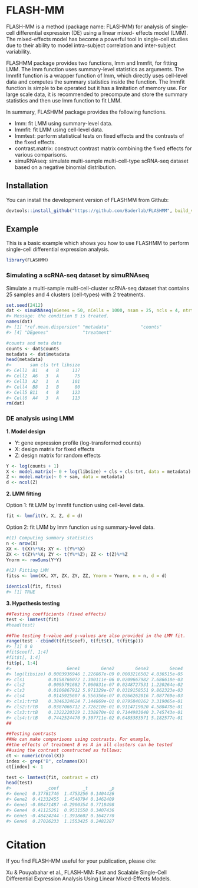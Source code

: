 
<!-- README.md is generated from README.Rmd. Please edit that file -->

# FLASH-MM

<!-- badges: start -->
<!-- badges: end -->

FLASH-MM is a method (package name: FLASHMM) for analysis of single-cell
differential expression (DE) using a linear mixed- effects model (LMM).
The mixed-effects model has become a powerful tool in single-cell
studies due to their ability to model intra-subject correlation and
inter-subject variability.

FLASHMM package provides two functions, lmm and lmmfit, for fitting LMM.
The lmm function uses summary-level statistics as arguments. The lmmfit
function is a wrapper function of lmm, which directly uses cell-level
data and computes the summary statistics inside the function. The lmmfit
function is simple to be operated but it has a limitation of memory use.
For large scale data, it is recommended to precompute and store the
summary statistics and then use lmm function to fit LMM.

In summary, FLASHMM package provides the following functions.

- lmm: fit LMM using summary-level data.
- lmmfit: fit LMM using cell-level data.
- lmmtest: perform statistical tests on fixed effects and the contrasts
  of the fixed effects.
- contrast.matrix: construct contrast matrix combining the fixed effects
  for various comparisons.
- simuRNAseq: simulate multi-sample multi-cell-type scRNA-seq dataset
  based on a negative binomial distribution.

## Installation

You can install the development version of FLASHMM from Github:

``` r
devtools::install_github("https://github.com/Baderlab/FLASHMM", build_vignettes = TRUE)
```

## Example

This is a basic example which shows you how to use FLASHMM to perform
single-cell differential expression analysis.

``` r
library(FLASHMM)
```

### Simulating a scRNA-seq dataset by simuRNAseq

Simulate a multi-sample multi-cell-cluster scRNA-seq dataset that
contains 25 samples and 4 clusters (cell-types) with 2 treatments.

``` r
set.seed(2412)
dat <- simuRNAseq(nGenes = 50, nCells = 1000, nsam = 25, ncls = 4, ntrt = 2, nDEgenes = 6)
#> Message: the condition B is treated.
names(dat)
#> [1] "ref.mean.dispersion" "metadata"            "counts"             
#> [4] "DEgenes"             "treatment"

#counts and meta data
counts <- dat$counts
metadata <- dat$metadata
head(metadata)
#>       sam cls trt libsize
#> Cell1  B1   4   B     117
#> Cell2  A6   3   A      75
#> Cell3  A2   1   A     101
#> Cell4  B8   1   B      80
#> Cell5 B11   4   B     123
#> Cell6  A4   3   A     113
rm(dat)
```

### DE analysis using LMM

**1. Model design**

- Y: gene expression profile (log-transformed counts)
- X: design matrix for fixed effects
- Z: design matrix for random effects

``` r
Y <- log(counts + 1) 
X <- model.matrix(~ 0 + log(libsize) + cls + cls:trt, data = metadata)
Z <- model.matrix(~ 0 + sam, data = metadata)
d <- ncol(Z)
```

**2. LMM fitting**

Option 1: fit LMM by lmmfit function using cell-level data.

``` r
fit <- lmmfit(Y, X, Z, d = d)
```

Option 2: fit LMM by lmm function using summary-level data.

``` r
#(1) Computing summary statistics
n <- nrow(X)
XX <- t(X)%*%X; XY <- t(Y%*%X)
ZX <- t(Z)%*%X; ZY <- t(Y%*%Z); ZZ <- t(Z)%*%Z
Ynorm <- rowSums(Y*Y)

#(2) Fitting LMM
fitss <- lmm(XX, XY, ZX, ZY, ZZ, Ynorm = Ynorm, n = n, d = d)

identical(fit, fitss)
#> [1] TRUE
```

**3. Hypothesis testing**

``` r
##Testing coefficients (fixed effects)
test <- lmmtest(fit)
#head(test)

##The testing t-value and p-values are also provided in the LMM fit.
range(test - cbind(t(fit$coef), t(fit$t), t(fit$p)))
#> [1] 0 0
#fit$coef[, 1:4]
#fit$t[, 1:4]
fit$p[, 1:4]
#>                     Gene1        Gene2        Gene3        Gene4
#> log(libsize) 0.0003936946 1.226867e-09 0.0003216502 4.036515e-05
#> cls1         0.0158766072 1.300111e-06 0.0209667982 7.686618e-03
#> cls2         0.0095791682 7.060831e-07 0.0248727531 1.220264e-02
#> cls3         0.0106867912 5.971329e-07 0.0319158551 9.862323e-03
#> cls4         0.0145925607 6.556356e-07 0.0266262016 7.087769e-03
#> cls1:trtB    0.3846324624 7.144869e-01 0.8795840262 3.319065e-01
#> cls2:trtB    0.0387066712 2.726210e-01 0.9114719020 4.580478e-01
#> cls3:trtB    0.1322220329 1.338870e-01 0.7144983040 3.745743e-01
#> cls4:trtB    0.7442524470 9.307711e-02 0.6485383571 5.182577e-01
##

##Testing contrasts
##We can make comparisons using contrasts. For example, 
##the effects of treatment B vs A in all clusters can be tested 
##using the contrast constructed as follows:
ct <- numeric(ncol(X))
index <- grep("B", colnames(X))
ct[index] <- 1

test <- lmmtest(fit, contrast = ct)
head(test)
#>             _coef         _t        _p
#> Gene1  0.37781746  1.4753256 0.1404426
#> Gene2  0.41332455  1.4540794 0.1462409
#> Gene3 -0.08471487 -0.2900354 0.7718498
#> Gene4  0.41125261  0.9531558 0.3407436
#> Gene5 -0.48424244 -1.3918602 0.1642770
#> Gene6  0.27026233  1.1553425 0.2482287
```

# Citation

If you find FLASH-MM useful for your publication, please cite:

Xu & Pouyabahar et al., FLASH-MM: Fast and Scalable Single-Cell
Differential Expression Analysis Using Linear Mixed-Effects Models.
